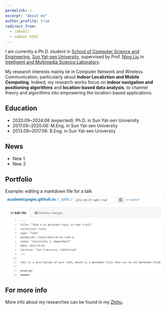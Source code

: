 ```yaml
---
permalink: /
excerpt: "About me"
author_profile: true
redirect_from: 
  - /about/
  - /about.html
---
```



I am currently a Ph.D. student in [School of Computer Science and Engineering](http://sdcs.sysu.edu.cn), [Sun Yat-sen University](http://www.sysu.edu.cn),  supervised by Prof. [Ning Liu](http://sdcs.sysu.edu.cn/node/2495) in [Intelligent and Multimedia Science Laboratory](https://www.sysu-imsl.com). 

My research interests mainly lie in Computer Network and Wireless Communication, particularly about **Indoor Localiztion and Mobile Computing**.
Indeed, my research works focus on **indoor navigation and positioning algorithms** and **location-based data analysis**, to channel theory and algorithms into empowering the location-based applications.


Education
--------
* 2020.09~2024.06 (expected): Ph.D. in Sun Yat-sen University
* 2017.09~2020.06: M.Eng. in Sun Yat-sen University
* 2013.09~2017.06: B.Eng. in Sun Yat-sen University


News
--------
* New 1
* New 2 


Portfolio
-------
Example: editing a markdown file for a talk
![Editing a markdown file for a talk](/images/editing-talk.png)

For more info
-------
More info about my researches can be found in my [Zhihu](https://www.zhihu.com/people/onewalnut). 
